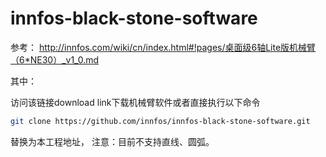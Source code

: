 # innfos-black-stone-software

参考：
http://innfos.com/wiki/cn/index.html#!pages/桌面级6轴Lite版机械臂（6*NE30）_v1_0.md

其中：

访问该链接download link下载机械臂软件或者直接执行以下命令
```sh
git clone https://github.com/innfos/innfos-black-stone-software.git 
```

替换为本工程地址，
注意：目前不支持直线、圆弧。
